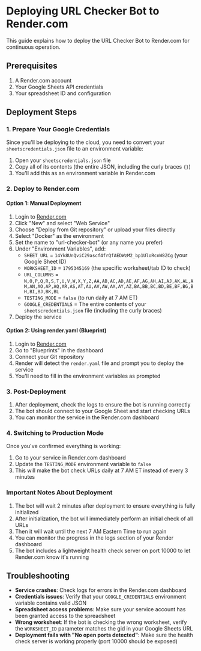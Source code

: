 # Deploying URL Checker Bot to Render.com

This guide explains how to deploy the URL Checker Bot to Render.com for continuous operation.

## Prerequisites

1. A Render.com account
2. Your Google Sheets API credentials
3. Your spreadsheet ID and configuration

## Deployment Steps

### 1. Prepare Your Google Credentials

Since you'll be deploying to the cloud, you need to convert your `sheetscredentials.json` file to an environment variable:

1. Open your `sheetscredentials.json` file
2. Copy all of its contents (the entire JSON, including the curly braces `{}`)
3. You'll add this as an environment variable in Render.com

### 2. Deploy to Render.com

#### Option 1: Manual Deployment

1. Login to [Render.com](https://render.com)
2. Click "New" and select "Web Service"
3. Choose "Deploy from Git repository" or upload your files directly
4. Select "Docker" as the environment
5. Set the name to "url-checker-bot" (or any name you prefer)
6. Under "Environment Variables", add:
   - `SHEET_URL` = `14Yk8UnQviC29ascf4frQfAEDWzM2_bp1UloRcnW8ZCg` (your Google Sheet ID)
   - `WORKSHEET_ID` = `1795345169` (the specific worksheet/tab ID to check)
   - `URL_COLUMNS` = `N,O,P,Q,R,S,T,U,V,W,X,Y,Z,AA,AB,AC,AD,AE,AF,AG,AH,AI,AJ,AK,AL,AM,AN,AO,AP,AQ,AR,AS,AT,AU,AV,AW,AX,AY,AZ,BA,BB,BC,BD,BE,BF,BG,BH,BI,BJ,BK,BL`
   - `TESTING_MODE` = `false` (to run daily at 7 AM ET)
   - `GOOGLE_CREDENTIALS` = The entire contents of your `sheetscredentials.json` file (including the curly braces)
7. Deploy the service

#### Option 2: Using render.yaml (Blueprint)

1. Login to [Render.com](https://render.com)
2. Go to "Blueprints" in the dashboard
3. Connect your Git repository
4. Render will detect the `render.yaml` file and prompt you to deploy the service
5. You'll need to fill in the environment variables as prompted

### 3. Post-Deployment

1. After deployment, check the logs to ensure the bot is running correctly
2. The bot should connect to your Google Sheet and start checking URLs
3. You can monitor the service in the Render.com dashboard

### 4. Switching to Production Mode

Once you've confirmed everything is working:

1. Go to your service in Render.com dashboard
2. Update the `TESTING_MODE` environment variable to `false`
3. This will make the bot check URLs daily at 7 AM ET instead of every 3 minutes

### Important Notes About Deployment

1. The bot will wait 2 minutes after deployment to ensure everything is fully initialized
2. After initialization, the bot will immediately perform an initial check of all URLs
3. Then it will wait until the next 7 AM Eastern Time to run again
4. You can monitor the progress in the logs section of your Render dashboard
5. The bot includes a lightweight health check server on port 10000 to let Render.com know it's running

## Troubleshooting

- **Service crashes**: Check logs for errors in the Render.com dashboard
- **Credentials issues**: Verify that your `GOOGLE_CREDENTIALS` environment variable contains valid JSON
- **Spreadsheet access problems**: Make sure your service account has been granted access to the spreadsheet
- **Wrong worksheet**: If the bot is checking the wrong worksheet, verify the `WORKSHEET_ID` parameter matches the gid in your Google Sheets URL
- **Deployment fails with "No open ports detected"**: Make sure the health check server is working properly (port 10000 should be exposed) 